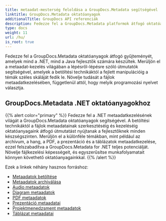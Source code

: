 ```yaml
---
title: metaadat-mesterség feloldása a GroupDocs.Metadata segítségével
linktitle: GroupDocs.Metadata oktatóanyagok
additionalTitle: GroupDocs API referenciák
description: Fedezze fel a GroupDocs.Metadata platformok átfogó oktatóanyagait. Könnyedén sajátítsa el a metaadatkezelést .NET-ben és Java-ban.
type: docs
weight: 11
url: /hu/
is_root: true
---
```


Fedezze fel a GroupDocs.Metadata oktatóanyagok átfogó gyűjteményét, amelyek mind a .NET, mind a Java fejlesztők számára készültek. Merüljön el a metaadat-kezelés világában a lépésről-lépésre szóló útmutatók segítségével, amelyek a betöltési technikáktól a fejlett manipulációig a témák széles skáláját fedik le. Növelje tudását a fájlok metaadatkezelésében, függetlenül attól, hogy melyik programozási nyelvet választja.

## GroupDocs.Metadata .NET oktatóanyagokhoz
{{% alert color="primary" %}}
Fedezze fel a .NET metaadatkezelésének világát a GroupDocs.Metadata oktatóanyagok segítségével. A betöltési technikáktól a fájlok metaadatainak szerkesztéséig és kezeléséig oktatóanyagaink átfogó útmutatást nyújtanak a fejlesztőknek minden készségszinten. Merüljön el a különféle témákban, mint például az archívum, a hang, a PDF, a prezentáció és a táblázatok metaadatkezelése, ezzel felszabadítva a GroupDocs.Metadata for .NET teljes potenciálját. Növelje fájlkezelési képességeit, és egyszerűsítse munkafolyamatait könnyen követhető oktatóanyagainkkal.
{{% /alert %}}

Ezek a linkek néhány hasznos forráshoz:
 
- [Metaadatok betöltése](./net/metadata-loading/)
- [Metaadatok archiválása](./net/archive-metadata/)
- [Audio metaadatok](./net/audio-metadata/)
- [Diagram metaadatok](./net/diagram-metadata/)
- [PDF metaadatok](./net/pdf-metadata/)
- [Prezentáció metaadatai](./net/presentation-metadata/)
- [Projektmenedzsment metaadatok](./net/project-management-metadata/)
- [Táblázat metaadatai](./net/spreadsheet-metadata/)



